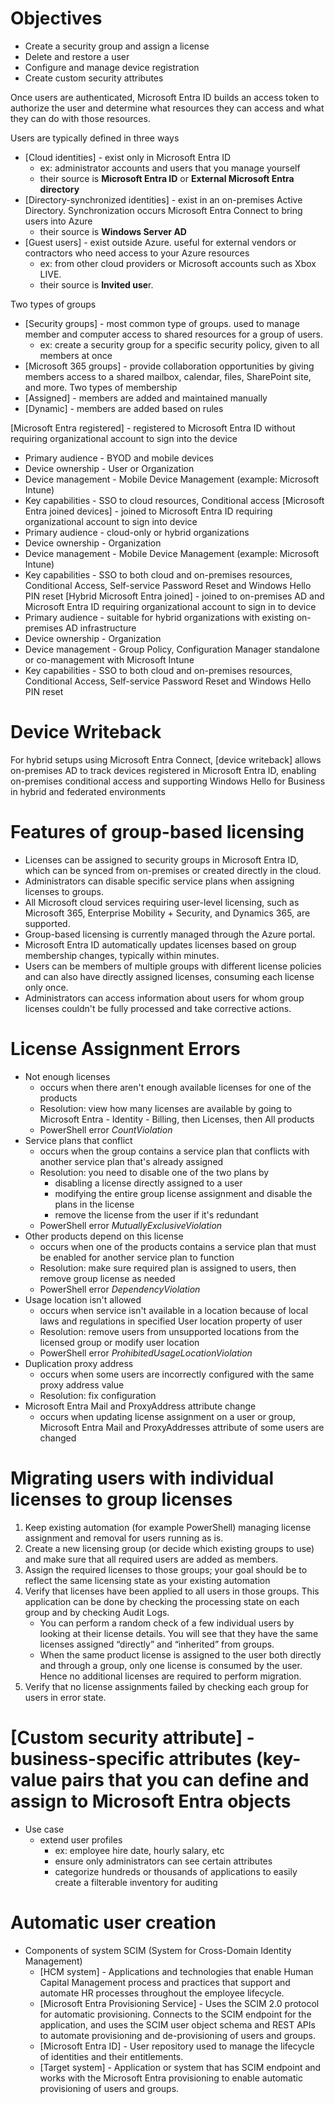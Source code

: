 # Objectives
- Create a security group and assign a license
- Delete and restore a user
- Configure and manage device registration
- Create custom security attributes

Once users are authenticated, Microsoft Entra ID builds an access token to authorize the user and determine what resources they can access and what they can do with those resources.

Users are typically defined in three ways
- [Cloud identities] - exist only in Microsoft Entra ID
	- ex: administrator accounts and users that you manage yourself
	- their source is **Microsoft Entra ID** or **External Microsoft Entra directory**
- [Directory-synchronized identities] - exist in an on-premises Active Directory. Synchronization occurs Microsoft Entra Connect to bring users into Azure
	- their source is **Windows Server AD**
- [Guest users] - exist outside Azure. useful for external vendors or contractors who need access to your Azure resources
	- ex: from other cloud providers or Microsoft accounts such as Xbox LIVE.
	- their source is **Invited use**r.

Two types of groups
- [Security groups] - most common type of groups. used to manage member and computer access to shared resources for a group of users.
	- ex: create a security group for a specific security policy, given to all members at once
- [Microsoft 365 groups] - provide collaboration opportunities by giving members access to a shared mailbox, calendar, files, SharePoint site, and more.
Two types of membership
- [Assigned] - members are added and maintained manually
- [Dynamic] - members are added based on rules

[Microsoft Entra registered] - registered to Microsoft Entra ID without requiring organizational account to sign into the device
 - Primary audience - BYOD and mobile devices
 - Device ownership - User or Organization
 - Device management - Mobile Device Management (example: Microsoft Intune)
 - Key capabilities - SSO to cloud resources, Conditional access
[Microsoft Entra joined devices] - joined to Microsoft Entra ID requiring organizational account to sign into device
- Primary audience - cloud-only or hybrid organizations
- Device ownership - Organization
- Device management - Mobile Device Management (example: Microsoft Intune)
- Key capabilities - SSO to both cloud and on-premises resources, Conditional Access, Self-service Password Reset and Windows Hello PIN reset
[Hybrid Microsoft Entra joined] - joined to on-premises AD and Microsoft Entra ID requiring organizational account to sign in to device
- Primary audience - suitable for hybrid organizations with existing on-premises AD infrastructure
- Device ownership - Organization
- Device management - Group Policy, Configuration Manager standalone or co-management with Microsoft Intune
- Key capabilities - SSO to both cloud and on-premises resources, Conditional Access, Self-service Password Reset and Windows Hello PIN reset

# Device Writeback
For hybrid setups using Microsoft Entra Connect, [device writeback] allows on-premises AD to track devices registered in Microsoft Entra ID, enabling on-premises conditional access and supporting Windows Hello for Business in hybrid and federated environments

# Features of group-based licensing
- Licenses can be assigned to security groups in Microsoft Entra ID, which can be synced from on-premises or created directly in the cloud.
- Administrators can disable specific service plans when assigning licenses to groups.
- All Microsoft cloud services requiring user-level licensing, such as Microsoft 365, Enterprise Mobility + Security, and Dynamics 365, are supported.
- Group-based licensing is currently managed through the Azure portal.
- Microsoft Entra ID automatically updates licenses based on group membership changes, typically within minutes.
- Users can be members of multiple groups with different license policies and can also have directly assigned licenses, consuming each license only once.
- Administrators can access information about users for whom group licenses couldn't be fully processed and take corrective actions.

# License Assignment Errors
- Not enough licenses
	- occurs when there aren't enough available licenses for one of the products
	- Resolution: view how many licenses are available by going to Microsoft Entra - Identity - Billing, then Licenses, then All products
	- PowerShell error *CountViolation*
- Service plans that conflict
	- occurs when the group contains a service plan that conflicts with another service plan that's already assigned
	- Resolution: you need to disable one of the two plans by
		- disabling a license directly assigned to a user
		- modifying the entire group license assignment and disable the plans in the license
		- remove the license from the user if it's redundant
	- PowerShell error *MutuallyExclusiveViolation*
- Other products depend on this license
	- occurs when one of the products contains a service plan that must be enabled for another service plan to function
	- Resolution: make sure required plan is assigned to users, then remove group license as needed
	- PowerShell error *DependencyViolation*
- Usage location isn't allowed
	- occurs when service isn't available in a location because of local laws and regulations in specified User location property of user
	- Resolution: remove users from unsupported locations from the licensed group or modify user location
	- PowerShell error *ProhibitedUsageLocationViolation*
- Duplication proxy address
	- occurs when some users are incorrectly configured with the same proxy address value
	- Resolution: fix configuration
- Microsoft Entra Mail and ProxyAddress attribute change
	- occurs when updating license assignment on a user or group, Microsoft Entra Mail and ProxyAddresses attribute of some users are changed

# Migrating users with individual licenses to group licenses
1. Keep existing automation (for example PowerShell) managing license assignment and removal for users running as is.
2. Create a new licensing group (or decide which existing groups to use) and make sure that all required users are added as members.
3. Assign the required licenses to those groups; your goal should be to reflect the same licensing state as your existing automation
4. Verify that licenses have been applied to all users in those groups. This application can be done by checking the processing state on each group and by checking Audit Logs.
    - You can perform a random check of a few individual users by looking at their license details. You will see that they have the same licenses assigned “directly” and “inherited” from groups.
    - When the same product license is assigned to the user both directly and through a group, only one license is consumed by the user. Hence no additional licenses are required to perform migration.
5. Verify that no license assignments failed by checking each group for users in error state.

# [Custom security attribute] - business-specific attributes (key-value pairs that you can define and assign to Microsoft Entra objects
- Use case
	- extend user profiles
		- ex: employee hire date, hourly salary, etc
		- ensure only administrators can see certain attributes
		- categorize hundreds or thousands of applications to easily create a filterable inventory for auditing

# Automatic user creation
- Components of system SCIM (System for Cross-Domain Identity Management)
	- [HCM system] - Applications and technologies that enable Human Capital Management process and practices that support and automate HR processes throughout the employee lifecycle.
	- [Microsoft Entra Provisioning Service] - Uses the SCIM 2.0 protocol for automatic provisioning. Connects to the SCIM endpoint for the application, and uses the SCIM user object schema and REST APIs to automate provisioning and de-provisioning of users and groups.
	- [Microsoft Entra ID] - User repository used to manage the lifecycle of identities and their entitlements.
	- [Target system] - Application or system that has SCIM endpoint and works with the Microsoft Entra provisioning to enable automatic provisioning of users and groups.